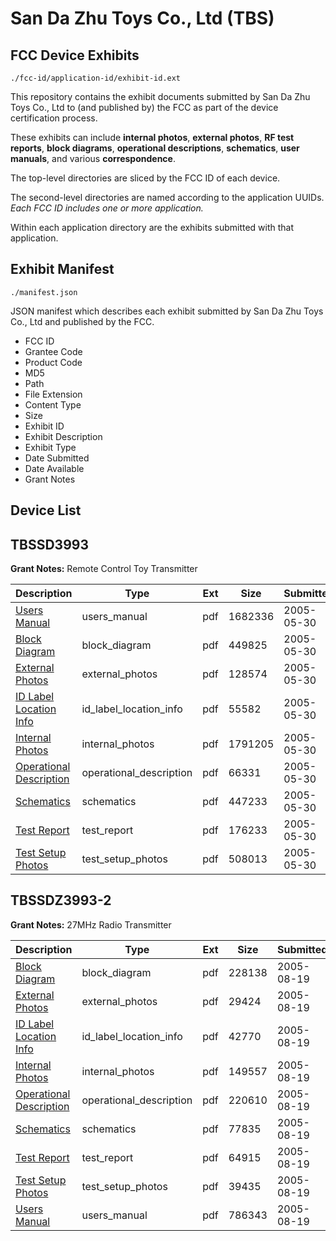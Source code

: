 # San Da Zhu Toys Co., Ltd (TBS)
## FCC Device Exhibits

```
./fcc-id/application-id/exhibit-id.ext
```

This repository contains the exhibit documents submitted by San Da Zhu Toys Co., Ltd to (and published by) the FCC as part of the device certification process.

These exhibits can include **internal photos**, **external photos**, **RF test reports**, **block diagrams**, **operational descriptions**, **schematics**, **user manuals**, and various **correspondence**.

The top-level directories are sliced by the FCC ID of each device.

The second-level directories are named according to the application UUIDs. *Each FCC ID includes one or more application.*

Within each application directory are the exhibits submitted with that application. 

## Exhibit Manifest

```
./manifest.json
```

JSON manifest which describes each exhibit submitted by San Da Zhu Toys Co., Ltd and published by the FCC.

- FCC ID
- Grantee Code
- Product Code
- MD5
- Path
- File Extension
- Content Type
- Size
- Exhibit ID
- Exhibit Description
- Exhibit Type
- Date Submitted
- Date Available
- Grant Notes

## Device List
## TBSSD3993
**Grant Notes:** Remote Control Toy Transmitter

| Description | Type | Ext | Size | Submitted | Available |
| ----------- | ---- | --- | ---- | --------- | --------- |
| [Users Manual](TBSSD3993/18d0f49e52f214733d2cfebc972b127d/546578.pdf) | users_manual | pdf | 1682336 | 2005-05-30 | 2005-05-30 |
| [Block Diagram](TBSSD3993/18d0f49e52f214733d2cfebc972b127d/546570.pdf) | block_diagram | pdf | 449825 | 2005-05-30 | 2005-05-30 |
| [External Photos](TBSSD3993/18d0f49e52f214733d2cfebc972b127d/546572.pdf) | external_photos | pdf | 128574 | 2005-05-30 | 2005-05-30 |
| [ID Label Location Info](TBSSD3993/18d0f49e52f214733d2cfebc972b127d/546573.pdf) | id_label_location_info | pdf | 55582 | 2005-05-30 | 2005-05-30 |
| [Internal Photos](TBSSD3993/18d0f49e52f214733d2cfebc972b127d/546574.pdf) | internal_photos | pdf | 1791205 | 2005-05-30 | 2005-05-30 |
| [Operational Description](TBSSD3993/18d0f49e52f214733d2cfebc972b127d/546575.pdf) | operational_description | pdf | 66331 | 2005-05-30 | 2005-05-30 |
| [Schematics](TBSSD3993/18d0f49e52f214733d2cfebc972b127d/546571.pdf) | schematics | pdf | 447233 | 2005-05-30 | 2005-05-30 |
| [Test Report](TBSSD3993/18d0f49e52f214733d2cfebc972b127d/546576.pdf) | test_report | pdf | 176233 | 2005-05-30 | 2005-05-30 |
| [Test Setup Photos](TBSSD3993/18d0f49e52f214733d2cfebc972b127d/546577.pdf) | test_setup_photos | pdf | 508013 | 2005-05-30 | 2005-05-30 |
## TBSSDZ3993-2
**Grant Notes:** 27MHz Radio Transmitter

| Description | Type | Ext | Size | Submitted | Available |
| ----------- | ---- | --- | ---- | --------- | --------- |
| [Block Diagram](TBSSDZ3993-2/9e841723687eae9ed1daac000cedddfb/572966.pdf) | block_diagram | pdf | 228138 | 2005-08-19 | 2005-08-19 |
| [External Photos](TBSSDZ3993-2/9e841723687eae9ed1daac000cedddfb/572968.pdf) | external_photos | pdf | 29424 | 2005-08-19 | 2005-08-19 |
| [ID Label Location Info](TBSSDZ3993-2/9e841723687eae9ed1daac000cedddfb/572969.pdf) | id_label_location_info | pdf | 42770 | 2005-08-19 | 2005-08-19 |
| [Internal Photos](TBSSDZ3993-2/9e841723687eae9ed1daac000cedddfb/572970.pdf) | internal_photos | pdf | 149557 | 2005-08-19 | 2005-08-19 |
| [Operational Description](TBSSDZ3993-2/9e841723687eae9ed1daac000cedddfb/572971.pdf) | operational_description | pdf | 220610 | 2005-08-19 | 2005-08-19 |
| [Schematics](TBSSDZ3993-2/9e841723687eae9ed1daac000cedddfb/572967.pdf) | schematics | pdf | 77835 | 2005-08-19 | 2005-08-19 |
| [Test Report](TBSSDZ3993-2/9e841723687eae9ed1daac000cedddfb/572972.pdf) | test_report | pdf | 64915 | 2005-08-19 | 2005-08-19 |
| [Test Setup Photos](TBSSDZ3993-2/9e841723687eae9ed1daac000cedddfb/572973.pdf) | test_setup_photos | pdf | 39435 | 2005-08-19 | 2005-08-19 |
| [Users Manual](TBSSDZ3993-2/9e841723687eae9ed1daac000cedddfb/572974.pdf) | users_manual | pdf | 786343 | 2005-08-19 | 2005-08-19 |
